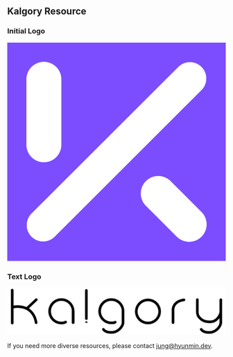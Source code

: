 ## Kalgory Resource


### Initial Logo
![Logo-Initial](https://github.com/kalgory/Resource/blob/main/Logo-Initial-Background.svg)

### Text Logo
![Logo-Initial](https://github.com/kalgory/Resource/blob/main/Logo-Text.svg)


If you need more diverse resources, please contact jung@hyunmin.dev.
